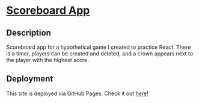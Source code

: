 # [Scoreboard App](https://seanphilippi.github.io/scoreboard)

## Description

Scoreboard app for a hypothetical game I created to practice React.  There is a timer, players can be created and deleted, and a crown appears next to the player with the highest score.  

## Deployment

This site is deployed via GitHub Pages. Check it out [here!](https://seanphilippi.github.io/scoreboard/)

